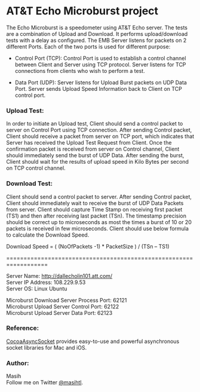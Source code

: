 AT&T Echo Microburst project
=============================

The Echo Microburst is a speedometer using AT&T Echo server. The tests are a combination of Upload and Download. It performs upload/download tests with a delay as configured.
The EMB Server listens for packets on 2 different Ports. Each of the two ports is used for different purpose:

* Control Port (TCP): Control Port is used to establish a control channel between Client and Server using TCP protocol. Server listens for TCP connections from clients who wish to perform a test.

* Data Port (UDP): Server listens for Upload Burst packets on UDP Data Port. Server sends Upload Speed Information back to Client on TCP control port.

### Upload Test: 
In order to initiate an Upload test, Client should send a control packet to server on Control Port using TCP connection. 
After sending Control packet, Client should receive a packet from server on TCP port, which indicates that Server has received the Upload Test Request from Client. 
Once the confirmation packet is received from server on Control channel, Client should immediately send the burst of UDP Data. 
After sending the burst, Client should wait for the results of upload speed in Kilo Bytes per second on TCP control channel.

### Download Test: 
Client should send a control packet to server.
After sending Control packet, Client should immediately wait to receive the burst of UDP Data Packets from server.
Client should capture Time Stamp on receiving first packet (TS1) and then after receiving last packet (TSn). 
The timestamp precision should be correct up to microseconds as most the times a burst of 10 or 20 packets is received in few microseconds.
Client should use below formula to calculate the Download Speed.

Download Speed = ( (NoOfPackets -1) * PacketSize ) / (TSn – TS1)

==================================================================

Server Name: http://dallecholin101.att.com/  
Server IP Address: 108.229.9.53  
Server OS: Linux Ubuntu  

Microburst Download Server Process Port: 62121  
Microburst Upload Server Control Port: 62122   
Microburst Upload Server Data Port: 62123 

### Reference:  
[CocoaAsyncSocket](http://cocoapods.org/pods/CocoaAsyncSocket) provides easy-to-use and powerful asynchronous socket libraries for Mac and iOS.

### Author:
Masih  
Follow me on Twitter [@masihtl](https://twitter.com/masihtl).